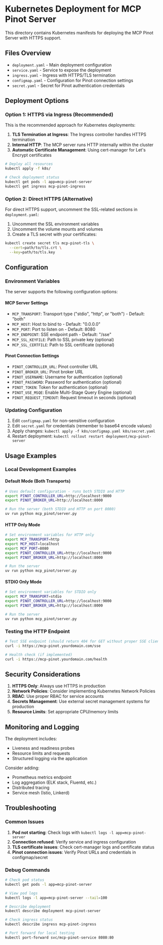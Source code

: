 # Kubernetes Deployment for MCP Pinot Server

This directory contains Kubernetes manifests for deploying the MCP Pinot Server with HTTPS support.

## Files Overview

- `deployment.yaml` - Main deployment configuration
- `service.yaml` - Service to expose the deployment
- `ingress.yaml` - Ingress with HTTPS/TLS termination
- `configmap.yaml` - Configuration for Pinot connection settings
- `secret.yaml` - Secret for Pinot authentication credentials

## Deployment Options

### Option 1: HTTPS via Ingress (Recommended)

This is the recommended approach for Kubernetes deployments:

1. **TLS Termination at Ingress**: The Ingress controller handles HTTPS termination
2. **Internal HTTP**: The MCP server runs HTTP internally within the cluster
3. **Automatic Certificate Management**: Using cert-manager for Let's Encrypt certificates

```bash
# Deploy all resources
kubectl apply -f k8s/

# Check deployment status
kubectl get pods -l app=mcp-pinot-server
kubectl get ingress mcp-pinot-ingress
```

### Option 2: Direct HTTPS (Alternative)

For direct HTTPS support, uncomment the SSL-related sections in `deployment.yaml`:

1. Uncomment the SSL environment variables
2. Uncomment the volume mounts and volumes
3. Create a TLS secret with your certificates:

```bash
kubectl create secret tls mcp-pinot-tls \
  --cert=path/to/tls.crt \
  --key=path/to/tls.key
```

## Configuration

### Environment Variables

The server supports the following configuration options:

#### MCP Server Settings
- `MCP_TRANSPORT`: Transport type ("stdio", "http", or "both") - Default: "both"
- `MCP_HOST`: Host to bind to - Default: "0.0.0.0"
- `MCP_PORT`: Port to listen on - Default: 8080
- `MCP_ENDPOINT`: SSE endpoint path - Default: "/sse"
- `MCP_SSL_KEYFILE`: Path to SSL private key (optional)
- `MCP_SSL_CERTFILE`: Path to SSL certificate (optional)

#### Pinot Connection Settings
- `PINOT_CONTROLLER_URL`: Pinot controller URL
- `PINOT_BROKER_URL`: Pinot broker URL
- `PINOT_USERNAME`: Username for authentication (optional)
- `PINOT_PASSWORD`: Password for authentication (optional)
- `PINOT_TOKEN`: Token for authentication (optional)
- `PINOT_USE_MSQE`: Enable Multi-Stage Query Engine (optional)
- `PINOT_REQUEST_TIMEOUT`: Request timeout in seconds (optional)

### Updating Configuration

1. Edit `configmap.yaml` for non-sensitive configuration
2. Edit `secret.yaml` for credentials (remember to base64 encode values)
3. Apply changes: `kubectl apply -f k8s/configmap.yaml k8s/secret.yaml`
4. Restart deployment: `kubectl rollout restart deployment/mcp-pinot-server`

## Usage Examples

### Local Development Examples

#### Default Mode (Both Transports)
```bash
# Uses default configuration - runs both STDIO and HTTP
export PINOT_CONTROLLER_URL=http://localhost:9000
export PINOT_BROKER_URL=http://localhost:8000

# Run the server (both STDIO and HTTP on port 8080)
uv run python mcp_pinot/server.py
```

#### HTTP Only Mode
```bash
# Set environment variables for HTTP only
export MCP_TRANSPORT=http
export MCP_HOST=localhost
export MCP_PORT=8080
export PINOT_CONTROLLER_URL=http://localhost:9000
export PINOT_BROKER_URL=http://localhost:8000

# Run the server
uv run python mcp_pinot/server.py
```

#### STDIO Only Mode
```bash
# Set environment variables for STDIO only
export MCP_TRANSPORT=stdio
export PINOT_CONTROLLER_URL=http://localhost:9000
export PINOT_BROKER_URL=http://localhost:8000

# Run the server
uv run python mcp_pinot/server.py
```

### Testing the HTTP Endpoint

```bash
# Test SSE endpoint (should return 404 for GET without proper SSE client)
curl -i https://mcp-pinot.yourdomain.com/sse

# Health check (if implemented)
curl -i https://mcp-pinot.yourdomain.com/health
```

## Security Considerations

1. **HTTPS Only**: Always use HTTPS in production
2. **Network Policies**: Consider implementing Kubernetes Network Policies
3. **RBAC**: Use proper RBAC for service accounts
4. **Secrets Management**: Use external secret management systems for production
5. **Resource Limits**: Set appropriate CPU/memory limits

## Monitoring and Logging

The deployment includes:
- Liveness and readiness probes
- Resource limits and requests
- Structured logging via the application

Consider adding:
- Prometheus metrics endpoint
- Log aggregation (ELK stack, Fluentd, etc.)
- Distributed tracing
- Service mesh (Istio, Linkerd)

## Troubleshooting

### Common Issues

1. **Pod not starting**: Check logs with `kubectl logs -l app=mcp-pinot-server`
2. **Connection refused**: Verify service and ingress configuration
3. **TLS certificate issues**: Check cert-manager logs and certificate status
4. **Pinot connection issues**: Verify Pinot URLs and credentials in configmap/secret

### Debug Commands

```bash
# Check pod status
kubectl get pods -l app=mcp-pinot-server

# View pod logs
kubectl logs -l app=mcp-pinot-server --tail=100

# Describe deployment
kubectl describe deployment mcp-pinot-server

# Check ingress status
kubectl describe ingress mcp-pinot-ingress

# Port forward for local testing
kubectl port-forward svc/mcp-pinot-service 8080:80
```
